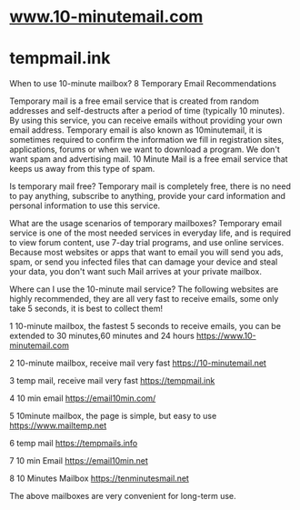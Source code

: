 # www.10-minutemail.com

# tempmail.ink
When to use 10-minute mailbox? 8 Temporary Email Recommendations

Temporary mail is a free email service that is created from random addresses and self-destructs after a period of time (typically 10 minutes). By using this service, you can receive emails without providing your own email address. Temporary email is also known as 10minutemail, it is sometimes required to confirm the information we fill in registration sites, applications, forums or when we want to download a program. We don't want spam and advertising mail. 10 Minute Mail is a free email service that keeps us away from this type of spam.

Is temporary mail free?
Temporary mail is completely free, there is no need to pay anything, subscribe to anything, provide your card information and personal information to use this service.

What are the usage scenarios of temporary mailboxes?
Temporary email service is one of the most needed services in everyday life, and is required to view forum content, use 7-day trial programs, and use online services. Because most websites or apps that want to email you will send you ads, spam, or send you infected files that can damage your device and steal your data, you don't want such Mail arrives at your private mailbox.

Where can I use the 10-minute mail service?
The following websites are highly recommended, they are all very fast to receive emails, some only take 5 seconds, it is best to collect them!


1 10-minute mailbox, the fastest 5 seconds to receive emails, you can be extended to 30 minutes,60 minutes and 24 hours https://www.10-minutemail.com

2 10-minute mailbox, receive mail very fast https://10-minutemail.net

3 temp mail, receive mail very fast https://tempmail.ink

4 10 min email https://email10min.com/

5 10minute mailbox, the page is simple, but easy to use https://www.mailtemp.net

6 temp mail https://tempmails.info

7 10 min Email https://email10min.net

8 10 Minutes Mailbox https://tenminutesmail.net

The above mailboxes are very convenient for long-term use.
